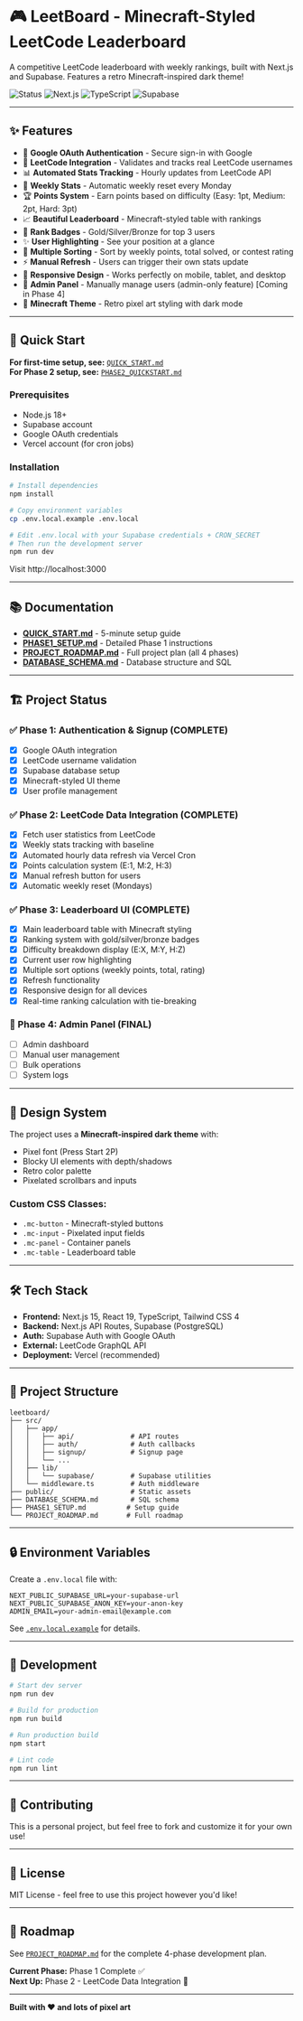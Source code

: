 # 🎮 LeetBoard - Minecraft-Styled LeetCode Leaderboard

A competitive LeetCode leaderboard with weekly rankings, built with Next.js and Supabase. Features a retro Minecraft-inspired dark theme!

![Status](https://img.shields.io/badge/Phase%203-Complete-brightgreen)
![Next.js](https://img.shields.io/badge/Next.js-15-black)
![TypeScript](https://img.shields.io/badge/TypeScript-5-blue)
![Supabase](https://img.shields.io/badge/Supabase-Powered-green)

---

## ✨ Features

- 🔐 **Google OAuth Authentication** - Secure sign-in with Google
- 🎯 **LeetCode Integration** - Validates and tracks real LeetCode usernames
- 📊 **Automated Stats Tracking** - Hourly updates from LeetCode API
- 🔄 **Weekly Stats** - Automatic weekly reset every Monday
- 🏆 **Points System** - Earn points based on difficulty (Easy: 1pt, Medium: 2pt, Hard: 3pt)
- 📈 **Beautiful Leaderboard** - Minecraft-styled table with rankings
- 🥇 **Rank Badges** - Gold/Silver/Bronze for top 3 users
- ✨ **User Highlighting** - See your position at a glance
- 🔀 **Multiple Sorting** - Sort by weekly points, total solved, or contest rating
- ⚡ **Manual Refresh** - Users can trigger their own stats update
- 📱 **Responsive Design** - Works perfectly on mobile, tablet, and desktop
- 👑 **Admin Panel** - Manually manage users (admin-only feature) [Coming in Phase 4]
- 🎨 **Minecraft Theme** - Retro pixel art styling with dark mode

---

## 🚀 Quick Start

**For first-time setup, see:** [`QUICK_START.md`](QUICK_START.md)  
**For Phase 2 setup, see:** [`PHASE2_QUICKSTART.md`](PHASE2_QUICKSTART.md)

### Prerequisites
- Node.js 18+
- Supabase account
- Google OAuth credentials
- Vercel account (for cron jobs)

### Installation

```bash
# Install dependencies
npm install

# Copy environment variables
cp .env.local.example .env.local

# Edit .env.local with your Supabase credentials + CRON_SECRET
# Then run the development server
npm run dev
```

Visit http://localhost:3000

---

## 📚 Documentation

- **[QUICK_START.md](QUICK_START.md)** - 5-minute setup guide
- **[PHASE1_SETUP.md](PHASE1_SETUP.md)** - Detailed Phase 1 instructions  
- **[PROJECT_ROADMAP.md](PROJECT_ROADMAP.md)** - Full project plan (all 4 phases)
- **[DATABASE_SCHEMA.md](DATABASE_SCHEMA.md)** - Database structure and SQL

---

## 🏗️ Project Status

### ✅ Phase 1: Authentication & Signup (COMPLETE)
- [x] Google OAuth integration
- [x] LeetCode username validation
- [x] Supabase database setup
- [x] Minecraft-styled UI theme
- [x] User profile management

### ✅ Phase 2: LeetCode Data Integration (COMPLETE)
- [x] Fetch user statistics from LeetCode
- [x] Weekly stats tracking with baseline
- [x] Automated hourly data refresh via Vercel Cron
- [x] Points calculation system (E:1, M:2, H:3)
- [x] Manual refresh button for users
- [x] Automatic weekly reset (Mondays)

### ✅ Phase 3: Leaderboard UI (COMPLETE)
- [x] Main leaderboard table with Minecraft styling
- [x] Ranking system with gold/silver/bronze badges
- [x] Difficulty breakdown display (E:X, M:Y, H:Z)
- [x] Current user row highlighting
- [x] Multiple sort options (weekly points, total, rating)
- [x] Refresh functionality
- [x] Responsive design for all devices
- [x] Real-time ranking calculation with tie-breaking

### 👑 Phase 4: Admin Panel (FINAL)
- [ ] Admin dashboard
- [ ] Manual user management
- [ ] Bulk operations
- [ ] System logs

---

## 🎨 Design System

The project uses a **Minecraft-inspired dark theme** with:
- Pixel font (Press Start 2P)
- Blocky UI elements with depth/shadows
- Retro color palette
- Pixelated scrollbars and inputs

### Custom CSS Classes:
- `.mc-button` - Minecraft-styled buttons
- `.mc-input` - Pixelated input fields
- `.mc-panel` - Container panels
- `.mc-table` - Leaderboard table

---

## 🛠️ Tech Stack

- **Frontend:** Next.js 15, React 19, TypeScript, Tailwind CSS 4
- **Backend:** Next.js API Routes, Supabase (PostgreSQL)
- **Auth:** Supabase Auth with Google OAuth
- **External:** LeetCode GraphQL API
- **Deployment:** Vercel (recommended)

---

## 📁 Project Structure

```
leetboard/
├── src/
│   ├── app/
│   │   ├── api/              # API routes
│   │   ├── auth/             # Auth callbacks
│   │   ├── signup/           # Signup page
│   │   └── ...
│   ├── lib/
│   │   └── supabase/         # Supabase utilities
│   └── middleware.ts         # Auth middleware
├── public/                   # Static assets
├── DATABASE_SCHEMA.md        # SQL schema
├── PHASE1_SETUP.md          # Setup guide
└── PROJECT_ROADMAP.md       # Full roadmap
```

---

## 🔒 Environment Variables

Create a `.env.local` file with:

```env
NEXT_PUBLIC_SUPABASE_URL=your-supabase-url
NEXT_PUBLIC_SUPABASE_ANON_KEY=your-anon-key
ADMIN_EMAIL=your-admin-email@example.com
```

See [`.env.local.example`](.env.local.example) for details.

---

## 🧪 Development

```bash
# Start dev server
npm run dev

# Build for production
npm run build

# Run production build
npm start

# Lint code
npm run lint
```

---

## 🤝 Contributing

This is a personal project, but feel free to fork and customize it for your own use!

---

## 📝 License

MIT License - feel free to use this project however you'd like!

---

## 🎯 Roadmap

See [`PROJECT_ROADMAP.md`](PROJECT_ROADMAP.md) for the complete 4-phase development plan.

**Current Phase:** Phase 1 Complete ✅  
**Next Up:** Phase 2 - LeetCode Data Integration 🔄

---

**Built with ❤️ and lots of pixel art**
